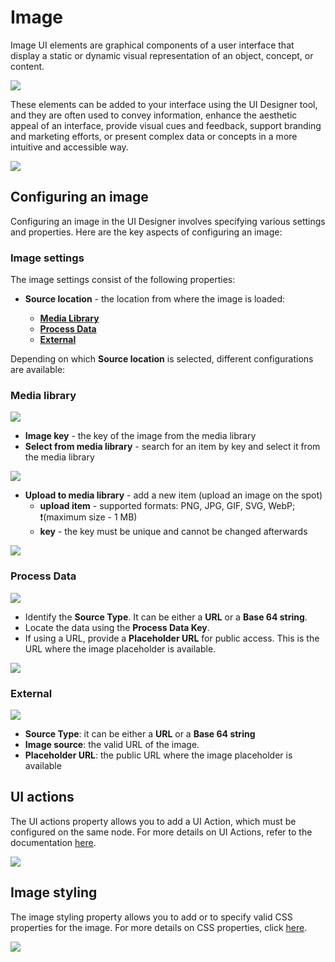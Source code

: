 # Image

Image UI elements are graphical components of a user interface that display a static or dynamic visual representation of an object, concept, or content. 

![](https://s3.eu-west-1.amazonaws.com/docx.flowx.ai/3.0/image_general.png)

These elements can be added to your interface using the UI Designer tool, and they are often used to convey information, enhance the aesthetic appeal of an interface, provide visual cues and feedback, support branding and marketing efforts, or present complex data or concepts in a more intuitive and accessible way.

![](https://s3.eu-west-1.amazonaws.com/docx.flowx.ai/3.0/image_generic.png)

## Configuring an image

Configuring an image in the UI Designer involves specifying various settings and properties. Here are the key aspects of configuring an image:

### Image settings

The image settings consist of the following properties:

* **Source location** - the location from where the image is loaded:

    * [**Media Library**](#media-library)
    * [**Process Data**](#process-data)
    * [**External**](#external)
        
Depending on which **Source location** is selected, different configurations are available:


### Media library

![](https://s3.eu-west-1.amazonaws.com/docx.flowx.ai/3.0/image_media_library1.png)

* **Image key** - the key of the image from the media library
* **Select from media library** - search for an item by key and select it from the media library

![](https://s3.eu-west-1.amazonaws.com/docx.flowx.ai/3.0/search_item_by_key.png)

* **Upload to media library** - add a new item (upload an image on the spot)
    * **upload item** - supported formats: PNG, JPG, GIF, SVG, WebP; ❗️(maximum size - 1 MB)
    * **key** - the key must be unique and cannot be changed afterwards

![](https://s3.eu-west-1.amazonaws.com/docx.flowx.ai/3.0/upload_to_media_lib.png)

### Process Data

![](https://s3.eu-west-1.amazonaws.com/docx.flowx.ai/3.0/process_data.gif)

- Identify the **Source Type**. It can be either a **URL** or a **Base 64 string**.
- Locate the data using the **Process Data Key**.
- If using a URL, provide a **Placeholder URL** for public access. This is the URL where the image placeholder is available.

![](https://s3.eu-west-1.amazonaws.com/docx.flowx.ai/3.0/process_data_img.png)

### External

![](https://s3.eu-west-1.amazonaws.com/docx.flowx.ai/3.0/image_external.png)

- **Source Type**: it can be either a **URL** or a **Base 64 string**
- **Image source**: the valid URL of the image.
- **Placeholder URL**: the public URL where the image placeholder is available

## UI actions

The UI actions property allows you to add a UI Action, which must be configured on the same node. For more details on UI Actions, refer to the documentation [here](../ui-actions).

![](https://s3.eu-west-1.amazonaws.com/docx.flowx.ai/3.0/image_ui_actions.png#center)


## Image styling

The image styling property allows you to add or to specify valid CSS properties for the image. For more details on CSS properties, click [here](../../ui-designer/ui-designer.md#styling).

![](https://s3.eu-west-1.amazonaws.com/docx.flowx.ai/3.0/image_styling.png)


